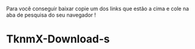 Para você conseguir baixar copie um dos links que estão a cima e cole na aba de pesquisa do seu navegador !

# TknmX-Download-s
